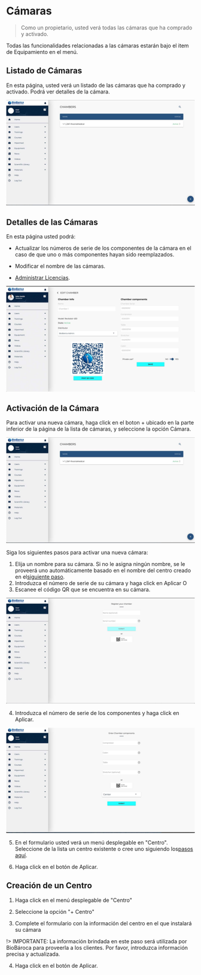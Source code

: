 # Cámaras

> Como un propietario, usted verá todas las cámaras que ha comprado y activado.

Todas las funcionalidades relacionadas a las cámaras estarán bajo el item de Equipamiento en el menú.

## Listado de Cámaras

En esta página, usted verá un listado de las cámaras que ha comprado y activado. Podrá ver detalles de la cámara. 

![listado-de-cámaras](../../_media/owner/chambers-list.jpg ':size=500x280')

## Detalles de las Cámaras

En esta página usted podrá:

- Actualizar los números de serie de los componentes de la cámara en el caso de que uno o más componentes hayan sido reemplazados.

- Modificar el nombre de las cámaras.

- [Administrar Licencias](/es/owner/licenses#manage-licenses).

![detalles-de-las-cámaras](../../_media/owner/chamber-details.jpg ':size=500x280')

## Activación de la Cámara

Para activar una nueva cámara, haga click en el boton + ubicado en la parte inferior de la página de la lista de cámaras, y seleccione la opción Cámara.

![Listado-de-cámaras](../../_media/owner/chambers-list.jpg ':size=500x280')

Siga los siguientes pasos para activar una nueva cámara:

1. Elija un nombre para su cámara. Si no le asigna ningún nombre, se le proveerá uno automáticamente basado en el nombre del centro creado en el[siguiente paso](#center-creation).
2. Introduzca el número de serie de su cámara y haga click en Aplicar
O
3. Escanee el código QR que se encuentra en su cámara.

![registrar-cámara](../../_media/owner/register-chamber.jpg ':size=500x280')
 
4. Introduzca el número de serie de los componentes y haga click en Aplicar.

![registrar-cámara-2](../../_media/owner/register-chamber-2.jpg ':size=500x280')

5. En el formulario usted verá un menú desplegable en "Centro". Seleccione de la lista un centro existente o cree uno siguiendo los[pasos aquí](/es/#center-creation).

7. Haga click en el botón de Aplicar.


## Creación de un Centro

1. Haga click en el menú desplegable de "Centro"

2. Seleccione la opción "+ Centro" 

3. Complete el formulario con la información del centro en el que instalará su cámara

!> IMPORTANTE: La información brindada en este paso será utilizada por BioBároca para proveerla a los clientes. Por favor, introduzca información precisa y actualizada.

4. Haga click en el botón de Aplicar.